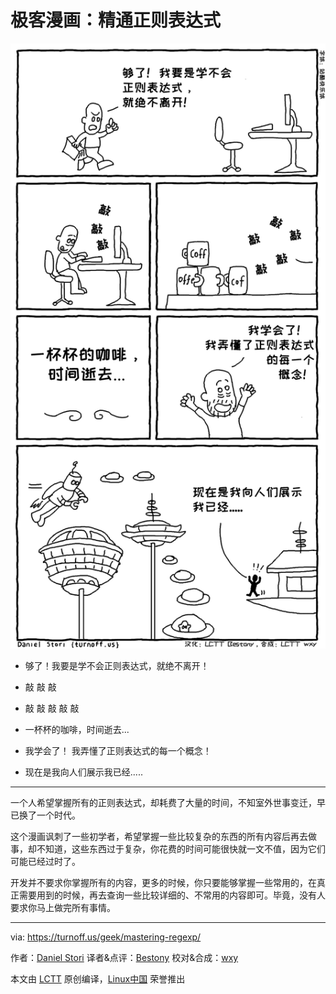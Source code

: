极客漫画：精通正则表达式
=====

![Mastering RegExp](./mastering-regexp.png)

- 够了！我要是学不会正则表达式，就绝不离开！

- 敲 敲 敲
- 敲 敲 敲 敲 敲

- 一杯杯的咖啡，时间逝去...
- 我学会了！ 我弄懂了正则表达式的每一个概念！

- 现在是我向人们展示我已经.....


---

一个人希望掌握所有的正则表达式，却耗费了大量的时间，不知室外世事变迁，早已换了一个时代。

这个漫画讽刺了一些初学者，希望掌握一些比较复杂的东西的所有内容后再去做事，却不知道，这些东西过于复杂，你花费的时间可能很快就一文不值，因为它们可能已经过时了。

开发并不要求你掌握所有的内容，更多的时候，你只要能够掌握一些常用的，在真正需要用到的时候，再去查询一些比较详细的、不常用的内容即可。毕竟，没有人要求你马上做完所有事情。

----

via: https://turnoff.us/geek/mastering-regexp/

作者：[Daniel Stori][a]
译者&点评：[Bestony](https://github.com/Bestony)
校对&合成：[wxy](https://github.com/wxy)

本文由 [LCTT](https://github.com/LCTT/TranslateProject) 原创编译，[Linux中国](https://linux.cn/) 荣誉推出

[a]:http://turnoff.us/about/
